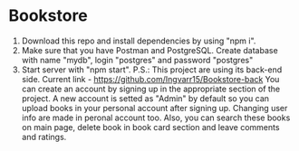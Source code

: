 # Bookstore

1. Download this repo and install dependencies by using "npm i".
2. Make sure that you have Postman and PostgreSQL. Create database with name "mydb", login "postgres" and password "postgres"
3. Start server with "npm start".
   P.S.: This project are using its back-end side. Current link - https://github.com/Ingvarr15/Bookstore-back
You can create an account by signing up in the appropriate section of the project. A new account is setted as "Admin" by default so you can upload books in your personal account after signing up. Changing user info are made in peronal account too. Also, you can search these books on main page, delete book in book card section and leave comments and ratings.
